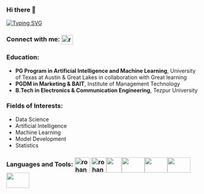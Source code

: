 ### Hi there 👋

[![Typing SVG](https://readme-typing-svg.demolab.com/?lines=This+is+Mrinal+Kalita)](https://git.io/typing-svg)
<!DOCTYPE html>
<html lang="en">
<head>
    <meta charset="UTF-8">
    <meta http-equiv="X-UA-Compatible" content="IE=edge">
    <meta name="viewport" content="width=device-width, initial-scale=1.0">
<body>
<h3 align="left">Connect with me: <a href="https://www.linkedin.com/in/mrinal-kalita/" ><img align="center" img height ='25' src="https://upload.wikimedia.org/wikipedia/commons/thumb/c/ca/LinkedIn_logo_initials.png/640px-LinkedIn_logo_initials.png" alt="rohanpatankar926" height="6" width="30" /></a> </h3>
<p align="left">
    
<h3 align="left">Education: </a> </h3>
<p align="left">                            
</p>
    
- **PG Program in Artificial Intelligence and Machine Learning**, University of Texas at Austin & Great Lakes in collaboration with Great learning
- **PGDM in Marketing & BAIT**, Institute of Management Technology
- **B.Tech in Electronics & Communication Engineering**, Tezpur University

<h3 align="left">Fields of Interests: </a> </h3>
<p align="left">                            
</p>
    
- Data Science
- Artificial Intelligence
- Machine Learning
- Model Development
- Statistics

<h3 align="left">Languages and Tools: <a href="https://www.python.org/" ><img align="center" src="https://upload.wikimedia.org/wikipedia/commons/thumb/c/c3/Python-logo-notext.svg/182px-Python-logo-notext.svg.png" alt="rohanpatankar926" height="40" width="40" /></a> <a href="https://www.tensorflow.org/" ><img align="center" src="https://www.tensorflow.org/static/resources/images/tf-logo-card-16x9.png" alt="rohanpatankar926" height="40" width="40" /></a><a href="https://keras.io/" ><img align="center" src="https://upload.wikimedia.org/wikipedia/commons/thumb/a/ae/Keras_logo.svg/1200px-Keras_logo.svg.png" height="40" width="40" /></a><a href="https://www.mysql.com/" ><img align="center" src="https://d1.awsstatic.com/asset-repository/products/amazon-rds/1024px-MySQL.ff87215b43fd7292af172e2a5d9b844217262571.png" height="40" width="60" /></a><a href="https://www.postgresql.org/" ><img align="center" src="https://www.postgresqltutorial.com/wp-content/uploads/2012/08/What-is-PostgreSQL.png" height="40" width="60" /></a><a href="https://www.docker.com/" ><img align="center" src="https://upload.wikimedia.org/wikipedia/en/thumb/f/f4/Docker_logo.svg/1920px-Docker_logo.svg.png" height="40" width="60" /></a><a href="https://flask.palletsprojects.com/en/3.0.x/" ><img align="center" src="https://flask.palletsprojects.com/en/1.1.x/_static/flask-icon.png" height="40" width="60" /></a></h3>
<p align="left">
